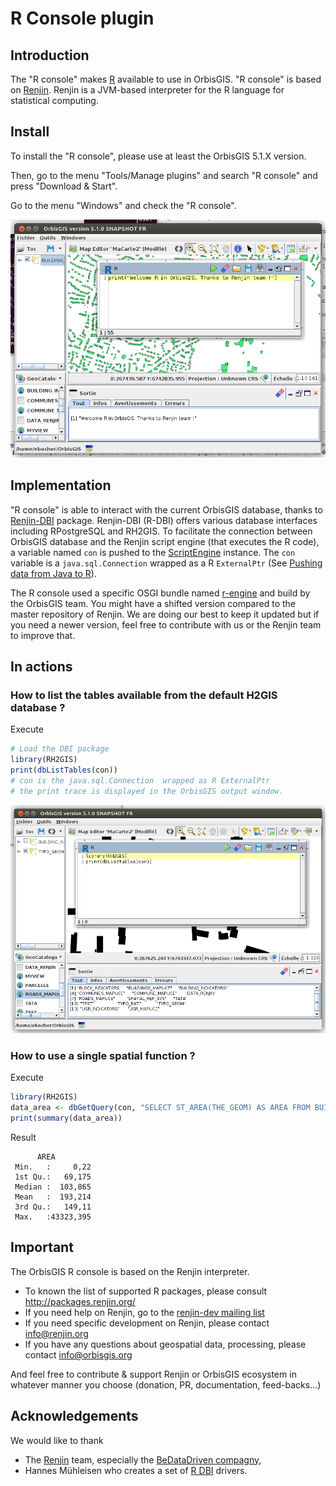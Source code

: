 # R Console plugin


## Introduction

The "R console" makes [R](www.r-project.org) available to use in OrbisGIS. "R console" is based on [Renjin](http://www.renjin.org/). Renjin is a JVM-based interpreter for the R language for statistical computing.


## Install

To install the "R console", please use at least the OrbisGIS 5.1.X version.

Then, go to the menu "Tools/Manage plugins" and search "R console" and press "Download & Start".

Go to the menu "Windows" and check the "R console".

![R console installed](img/rconsole_installed.png)


## Implementation

"R console" is able to interact with the current OrbisGIS database, thanks to [Renjin-DBI](https://github.com/hannesmuehleisen/renjin-dbi) package. Renjin-DBI (R-DBI) offers various database interfaces including RPostgreSQL and RH2GIS.
To facilitate the connection between OrbisGIS database and the Renjin script engine (that executes the R code), a variable named ```con``` is pushed to the [ScriptEngine](http://docs.renjin.org/en/latest/library/evaluating.html) instance.
The ```con``` variable is a ```java.sql.Connection``` wrapped as a R ```ExternalPtr``` (See [Pushing data from Java to R](http://docs.renjin.org/en/latest/library/moving-data-between-java-and-r-code.html)).

The R console used a specific OSGI bundle named [r-engine](https://github.com/orbisgis/orbisgis-plugin_views/tree/master/r-engine) and build by the OrbisGIS team. You might have a shifted version compared to the master repository of Renjin. We are doing our best to keep it updated but if you need a newer version, feel free to contribute with us or the Renjin team to improve that.

## In actions

### How to list the tables available from the default H2GIS database ?

Execute

```R
# Load the DBI package
library(RH2GIS)
print(dbListTables(con))
# con is the java.sql.Connection  wrapped as R ExternalPtr
# the print trace is displayed in the OrbisGIS output window.
```

![List tables](img/rconsole_listtables.png)


### How to use a single spatial function ?

Execute

```R
library(RH2GIS)
data_area <- dbGetQuery(con, "SELECT ST_AREA(THE_GEOM) AS AREA FROM BUILDINGS_MAPUCE;")
print(summary(data_area))
```

Result

```
      AREA          
 Min.   :     0,22  
 1st Qu.:   69,175  
 Median :  103,865  
 Mean   :  193,214  
 3rd Qu.:   149,11  
 Max.   :43323,395  
```

## Important

The OrbisGIS R console is based on the Renjin interpreter. 

* To known the list of supported R packages, please consult http://packages.renjin.org/
* If you need help on Renjin, go to the  [renjin-dev mailing list](http://groups.google.com/group/renjin-dev)
* If you need specific development on Renjin, please contact info@renjin.org
* If you have any questions about geospatial data, processing, please contact info@orbisgis.org

And feel free to contribute & support Renjin or OrbisGIS ecosystem in whatever manner you choose (donation, PR, documentation, feed-backs...)


## Acknowledgements

We would like to thank 

- The [Renjin](http://www.renjin.org/) team, especially the [BeDataDriven compagny](http://www.bedatadriven.com/),
- Hannes Mühleisen who  creates a set of [R DBI](https://github.com/hannesmuehleisen/renjin-dbi) drivers.
